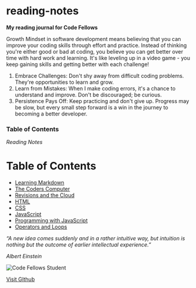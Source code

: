 # reading-notes
**My reading journal for Code Fellows**

Growth Mindset in software development means believing that you can improve your coding skills through effort and practice. Instead of thinking you're either good or bad at coding, you believe you can get better over time with hard work and learning. It's like leveling up in a video game - you keep gaining skills and getting better with each challenge!
1. Embrace Challenges: Don't shy away from difficult coding problems. They're opportunities to learn and grow.
2. Learn from Mistakes: When I make coding errors, it's a chance to understand and improve. Don't be discouraged; be curious.
3. Persistence Pays Off: Keep practicing and don't give up. Progress may be slow, but every small step forward is a win in the journey to becoming a better developer.



### Table of Contents

_Reading Notes_

# Table of Contents

+ [Learning Markdown](Learning_Markdown.md)
+ [The Coders Computer](The_Coders_Computer.md)
+ [Revisions and the Cloud](Revisions_and_the_Cloud.md)
+ [HTML](HTML.md)
+ [CSS](CSS.md)
+ [JavaScript](JavaScript.md)
+ [Programming with JavaScript](Programming_with_JavaScript.md)
+ [Operators and Loops](Operators_and_Loops.md)

_“A new idea comes suddenly and in a rather intuitive way, but intuition is nothing but the outcome of earlier intellectual experience.”_

_Albert Einstein_

![Code Fellows Student](https://secure.meetupstatic.com/photos/event/5/1/4/c/600_473360812.jpeg)

[Visit GIthub](https://thalost.github.io/reading-notes/)
